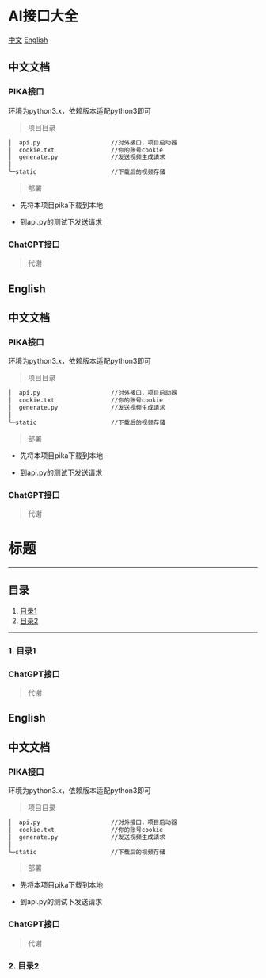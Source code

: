 # AI接口大全

<a href="## 中文文档"> 中文</a>
<a href="##English">English</a>


## 中文文档

### PIKA接口

环境为python3.x，依赖版本适配python3即可

> 项目目录

```markdown
│  api.py                    //对外接口，项目启动器
│  cookie.txt				 //你的账号cookie
│  generate.py				 //发送视频生成请求
│
└─static					 //下载后的视频存储
```



> 部署

- 先将本项目pika下载到本地

- 到api.py的测试下发送请求

###  ChatGPT接口

> 代谢


## English

## 中文文档

### PIKA接口

环境为python3.x，依赖版本适配python3即可

> 项目目录

```markdown
│  api.py                    //对外接口，项目启动器
│  cookie.txt				 //你的账号cookie
│  generate.py				 //发送视频生成请求
│
└─static					 //下载后的视频存储
```



> 部署

- 先将本项目pika下载到本地

- 到api.py的测试下发送请求

###  ChatGPT接口

> 代谢
> 


# 标题





----
## 目录
1. [目录1](#jump1)
2. [目录2](#jump2)

---
### <span id="jump1">1. 目录1</span>


###  ChatGPT接口

> 代谢


## English

## 中文文档

### PIKA接口

环境为python3.x，依赖版本适配python3即可

> 项目目录

```markdown
│  api.py                    //对外接口，项目启动器
│  cookie.txt				 //你的账号cookie
│  generate.py				 //发送视频生成请求
│
└─static					 //下载后的视频存储
```



> 部署

- 先将本项目pika下载到本地

- 到api.py的测试下发送请求

###  ChatGPT接口

> 代谢
> 















### <span id="jump2">2. 目录2</span>
